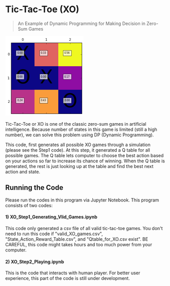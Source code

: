 # Tic-Tac-Toe (XO)
> An Example of Dynamic Programming for 
> Making Decision in Zero-Sum Games


![](xo_snapshot.png)

Tic-Tac-Toe or XO is one of the classic zero-sum games in artificial intelligence. Because number of states in this game is limited (still a high number), we can solve this problem using DP (Dynamic Programming).

This code, first generates all possible XO games through a simulation (please see the Step1 code). At this step, it generated a Q table for all possible games. The Q table lets computer to choose the best action based on your actions so far to increase its chance of winning. When the Q table is generated, the rest is just looking up at the table and find the best next action and state.

## Running the Code

Please run the codes in this program via Jupyter Notebook. This program consists of two codes:

#### 1) XO_Step1_Generating_Vlid_Games.ipynb

This code only generated a csv file of all valid tic-tac-toe games. You don't need to run this code if "valid_XO_games.csv", "State_Action_Reward_Table.csv", and "Qtable_for_XO.csv exist". BE CAREFUL, this code might takes hours and too much power from your computer.

#### 2) XO_Step2_Playing.ipynb

This is the code that interacts with human player. For better user experience, this part of the code is still under development.